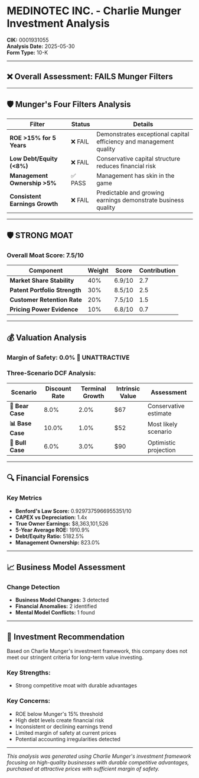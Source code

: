 # MEDINOTEC INC. - Charlie Munger Investment Analysis

**CIK:** 0001931055  
**Analysis Date:** 2025-05-30  
**Form Type:** 10-K

---

## ❌ **Overall Assessment: FAILS Munger Filters**

---

## 🛡️ **Munger's Four Filters Analysis**

| Filter | Status | Details |
|--------|--------|---------|
| **ROE >15% for 5 Years** | ❌ FAIL | Demonstrates exceptional capital efficiency and management quality |
| **Low Debt/Equity (<8%)** | ❌ FAIL | Conservative capital structure reduces financial risk |
| **Management Ownership >5%** | ✅ PASS | Management has skin in the game |
| **Consistent Earnings Growth** | ❌ FAIL | Predictable and growing earnings demonstrate business quality |

---

## 🛡️ **STRONG MOAT**

### **Overall Moat Score: 7.5/10**

| Component | Weight | Score | Contribution |
|-----------|--------|-------|--------------|
| **Market Share Stability** | 40% | 6.9/10 | 2.7 |
| **Patent Portfolio Strength** | 30% | 8.5/10 | 2.5 |
| **Customer Retention Rate** | 20% | 7.5/10 | 1.5 |
| **Pricing Power Evidence** | 10% | 6.8/10 | 0.7 |

---

## 💰 **Valuation Analysis**

### **Margin of Safety: 0.0% 🔴 **UNATTRACTIVE****

### Three-Scenario DCF Analysis:

| Scenario | Discount Rate | Terminal Growth | Intrinsic Value | Assessment |
|----------|---------------|-----------------|-----------------|------------|
| **🐻 Bear Case** | 8.0% | 2.0% | $67 | Conservative estimate |
| **📊 Base Case** | 10.0% | 1.0% | $52 | Most likely scenario |
| **🚀 Bull Case** | 6.0% | 3.0% | $90 | Optimistic projection |

---

## 🔍 **Financial Forensics**

### Key Metrics
- **Benford's Law Score:** 0.9297375966955351/10
- **CAPEX vs Depreciation:** 1.4x
- **True Owner Earnings:** $8,363,101,526
- **5-Year Average ROE:** 1910.9%
- **Debt/Equity Ratio:** 5182.5%
- **Management Ownership:** 823.0%

---

## 📈 **Business Model Assessment**

### Change Detection
- **Business Model Changes:** 3 detected
- **Financial Anomalies:** 2 identified
- **Mental Model Conflicts:** 1 found

---

## 🎯 **Investment Recommendation**

Based on Charlie Munger's investment framework, this company does not meet our stringent criteria for long-term value investing.

### Key Strengths:
- Strong competitive moat with durable advantages

### Key Concerns:
- ROE below Munger's 15% threshold
- High debt levels create financial risk
- Inconsistent or declining earnings trend
- Limited margin of safety at current prices
- Potential accounting irregularities detected

---

*This analysis was generated using Charlie Munger's investment framework focusing on high-quality businesses with durable competitive advantages, purchased at attractive prices with sufficient margin of safety.*
